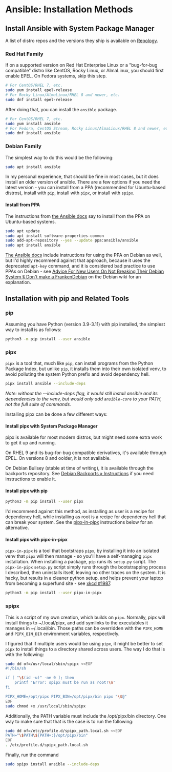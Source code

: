 <!--
SPDX-FileCopyrightText: 2023 - 2025 Eli Array Minkoff

SPDX-License-Identifier: CC-BY-SA-4.0
-->

# Ansible: Installation Methods

## Install Ansible with System Package Manager

A list of distro repos and the versions they ship is available on [Repology](https://repology.org/project/ansible/versions).

### Red Hat Family

If on a supported version on Red Hat Enterprise Linux or a "bug-for-bug compatible" distro like CentOS, Rocky Linux, or AlmaLinux, you should first enable EPEL. On Fedora systems, skip this step.

```sh
# For CentOS/RHEL 7, etc.
sudo yum install epel-release
# For Rocky Linux/AlmaLinux/RHEL 8 and newer, etc.
sudo dnf install epel-release
```

After doing that, you can install the `ansible` package.

```sh
# For CentOS/RHEL 7, etc.
sudo yum install ansible
# For Fedora, CentOS Stream, Rocky Linux/AlmaLinux/RHEL 8 and newer, etc.
sudo dnf install ansible
```

### Debian Family

The simplest way to do this would be the following:

```sh
sudo apt install ansible
```

In my personal experience, that should be fine in most cases, but it does install an older version of ansible. There are a few options if you need the latest version - you can install from a PPA (recommended for Ubuntu-based distros), install with `pip`, install with `pipx`, or install with `spipx`.

#### Install from PPA

The instructions from [the Ansible docs](https://docs.ansible.com/ansible/latest/installation_guide/installation_distros.html#installing-ansible-on-ubuntu) say to install from the PPA on Ubuntu-based systems.

```sh
sudo apt update
sudo apt install software-properties-common
sudo add-apt-repository --yes --update ppa:ansible/ansible
sudo apt install ansible
```

[The Ansible docs](https://docs.ansible.com/ansible/latest/installation_guide/installation_distros.html#installing-ansible-on-debian) include instructions for using the PPA on Debian as well, but I'd highly recommend against that approach, because it uses the deprecated `apt-key` command, and it is considered bad practice to use PPAs on Debian - see [Advice For New Users On Not Breaking Their Debian System § Don't make a FrankenDebian](https://wiki.debian.org/DontBreakDebian#Don.27t_make_a_FrankenDebian) on the Debian wiki for an explanation.

## Installation with pip and Related Tools

### pip

Assuming you have Python (version 3.9-3.11) with pip installed, the simplest way to install is as follows:
```sh
python3 -m pip install --user ansible
```

### pipx

`pipx` is a tool that, much like `pip`, can install programs from the Python Package Index, but unlike `pip`, it installs them into their own isolated venv, to avoid polluting the system Python prefix and avoid dependency hell.

```sh
pipx install ansible --include-deps
```

*Note: without the --include-deps flag, it would still install ansible and its dependencies to the venv, but would only add `ansible-core` to your PATH, not the full suite of commands.*

Installing pipx can be done a few different ways:

#### Install pipx with System Package Manager

pipx is available for most modern distros, but might need some extra work to get it up and running.

On RHEL 9 and its bug-for-bug compatible derivatives, it's available through EPEL. On versions 8 and oolder, it is not available.

On Debian Bullsey (stable at time of writing), it is available through the backports repository. See [Debian Backports » Instructions](https://backports.debian.org/Instructions/) if you need instructions to enable it.

#### Install pipx with pip

```sh
python3 -m pip install --user pipx
```

I'd recommend against this method, as installing as user is a recipe for dependency hell, while installing as root is a recipe for dependency hell that can break your system. See the [pipx-in-pipx](#install-pipx-with-pipx-in-pipx) instructions below for an alternative.

#### Install pipx with pipx-in-pipx

`pipx-in-pipx` is a tool that bootstraps `pipx`, by installing it into an isolated venv that `pipx` will then manage - so you'll have a self-managing `pipx` installation. When installing a package, `pip` runs its `setup.py` script. The `pipx-in-pipx` `setup.py` script simply runs through the bootstrapping process I described, then uninstalls itself, leaving no other traces on the system. It is hacky, but results in a cleaner python setup, and helps prevent your laptop from becoming a superfund site - see [xkcd #1987](https://xkcd.com/1987/).

```sh
python3 -m pip install --user pipx-in-pipx
```

### spipx

This is a script of my own creation, which builds on `pipx`. Normally, pipx will install things to ~/.local/pipx, and add symlinks to the executables it manages in ~/.local/bin. Those paths can be overridden with the `PIPX_HOME` and `PIPX_BIN_DIR` environment variables, respectively.

I figured that if multiple users would be using `pipx`, it might be better to set `pipx` to install things to a directory shared across users. The way I do that is with the following:

```sh
sudo dd of=/usr/local/sbin/spipx <<EOF
#!/bin/sh

if [ "\$(id -u)" -ne 0 ]; then
    printf 'Error: spipx must be run as root!\n'
fi

PIPX_HOME=/opt/pipx PIPX_BIN=/opt/pipx/bin pipx "\$@"
EOF
sudo chmod +x /usr/local/sbin/spipx
```

Additionally, the PATH variable must include the /opt/pipx/bin directory. One way to make sure that that is the case is to run the following:

```sh
sudo dd of=/etc/profile.d/spipx_path.local.sh <<EOF
PATH="\$PATH\${PATH+:}/opt/pipx/bin"
EOF
. /etc/profile.d/spipx_path.local.sh
```

Finally, run the command

```sh
sudo spipx install ansible --include-deps
```
